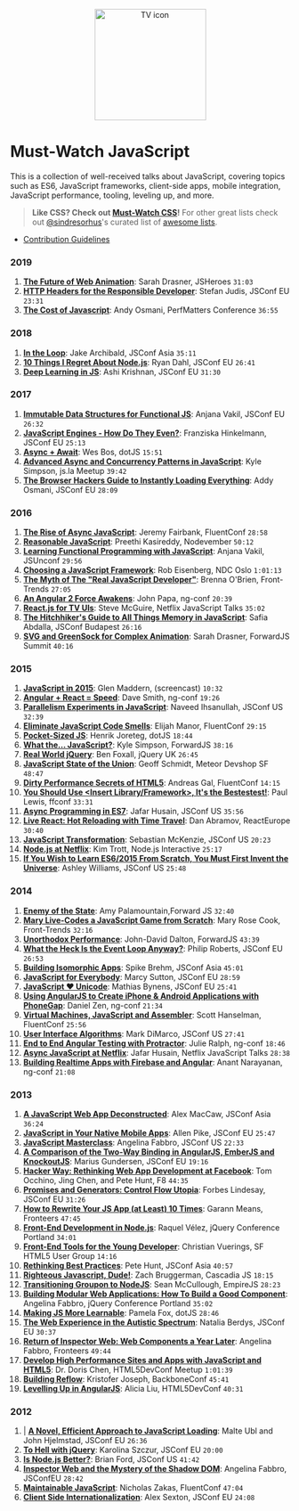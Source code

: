
<p align="center">
  <img src="https://rawgit.com/AllThingsSmitty/must-watch-javascript/master/media/logo.svg" width="200" alt="TV icon">
</p>

# Must-Watch JavaScript

This is a collection of well-received talks about JavaScript, covering topics such as ES6, JavaScript frameworks, client-side apps, mobile integration, JavaScript performance, tooling, leveling up, and more.

> **Like CSS? Check out [Must-Watch CSS](https://github.com/AllThingsSmitty/must-watch-css)!** For other great lists check out [@sindresorhus](https://github.com/sindresorhus/)'s curated list of [awesome lists](https://github.com/sindresorhus/awesome/).


* [Contribution Guidelines](CONTRIBUTING.md)


### 2019

1. [**The Future of Web Animation**](https://www.youtube.com/watch?v=hjgni3dXcVE): Sarah Drasner, JSHeroes `31:03`
1. [**HTTP Headers for the Responsible Developer**](https://www.youtube.com/watch?v=Mjqf2kkFLy8): Stefan Judis, JSConf EU `23:31`
1. [**The Cost of Javascript**](https://youtu.be/X9eRLElSW1c): Andy Osmani, PerfMatters Conference `36:55`


### 2018

1. [**In the Loop**](https://www.youtube.com/watch?v=cCOL7MC4Pl0&list=PLUS3uVC08ZapyqfU21joP-B1vTItKf5qi): Jake Archibald, JSConf Asia `35:11`
1. [**10 Things I Regret About Node.js**](https://www.youtube.com/watch?v=M3BM9TB-8yA&list=PLUS3uVC08ZapyqfU21joP-B1vTItKf5qi): Ryan Dahl, JSConf EU `26:41`
1. [**Deep Learning in JS**](https://www.youtube.com/watch?v=SV-cgdobtTA&list=PLUS3uVC08ZapyqfU21joP-B1vTItKf5qi): Ashi Krishnan, JSConf EU `31:30`


### 2017

1. [**Immutable Data Structures for Functional JS**](https://www.youtube.com/watch?v=Wo0qiGPSV-s&list=PLUS3uVC08ZapyqfU21joP-B1vTItKf5qi): Anjana Vakil, JSConf EU `26:32`
1. [**JavaScript Engines - How Do They Even?**](https://www.youtube.com/watch?v=p-iiEDtpy6I&list=PLUS3uVC08ZapyqfU21joP-B1vTItKf5qi): Franziska Hinkelmann, JSConf EU `25:13`
1. [**Async + Await**](https://www.youtube.com/watch?v=9YkUCxvaLEk&list=PLUS3uVC08ZapyqfU21joP-B1vTItKf5qi): Wes Bos, dotJS `15:51`
1. [**Advanced Async and Concurrency Patterns in JavaScript**](https://www.youtube.com/watch?v=Qg1SvpIau6U): Kyle Simpson, js.la Meetup `39:42`
1. [**The Browser Hackers Guide to Instantly Loading Everything**](https://www.youtube.com/watch?v=7vUs5yOuv-o): Addy Osmani, JSConf EU `28:09`


### 2016

1. [**The Rise of Async JavaScript**](https://www.youtube.com/watch?v=QtgR94Q2pt4&list=PLUS3uVC08ZapyqfU21joP-B1vTItKf5qi): Jeremy Fairbank, FluentConf `28:58`
1. [**Reasonable JavaScript**](https://www.youtube.com/watch?v=cqK18_rHt9w&list=PLUS3uVC08ZapyqfU21joP-B1vTItKf5qi): Preethi Kasireddy, Nodevember `50:12`
1. [**Learning Functional Programming with JavaScript**](https://www.youtube.com/watch?v=e-5obm1G_FY&list=PLUS3uVC08ZapyqfU21joP-B1vTItKf5qi): Anjana Vakil, JSUnconf `29:56`
1. [**Choosing a JavaScript Framework**](https://www.youtube.com/watch?v=6I_GwgoGm1w&list=PLUS3uVC08ZapyqfU21joP-B1vTItKf5qi): Rob Eisenberg, NDC Oslo `1:01:13`
1. [**The Myth of The "Real JavaScript Developer"**](https://www.youtube.com/watch?v=Xt5qpbiqw2g&list=PLUS3uVC08ZapyqfU21joP-B1vTItKf5qi): Brenna O'Brien, Front-Trends `27:05`
1. [**An Angular 2 Force Awakens**](https://www.youtube.com/watch?v=WAPQF_GA7Qg): John Papa, ng-conf `20:39`
1. [**React.js for TV UIs**](https://www.youtube.com/watch?v=5sETJs2_jwo): Steve McGuire, Netflix JavaScript Talks `35:02`
1. [**The Hitchhiker's Guide to All Things Memory in JavaScript**](https://www.youtube.com/watch?v=AeUCN2lPqL8&list=PLUS3uVC08ZapyqfU21joP-B1vTItKf5qi): Safia Abdalla, JSConf Budapest `26:16`
1. [**SVG and GreenSock for Complex Animation**](https://www.youtube.com/watch?v=ZNukcHhpSXg&list=PLUS3uVC08ZapyqfU21joP-B1vTItKf5qi): Sarah Drasner, ForwardJS Summit `40:16`


### 2015

1. [**JavaScript in 2015**](https://www.youtube.com/watch?v=iukBMY4apvI&list=PLUS3uVC08ZapyqfU21joP-B1vTItKf5qi): Glen Maddern, (screencast) `10:32`
1. [**Angular + React = Speed**](https://www.youtube.com/watch?v=XQM0K6YG18s&list=PLUS3uVC08ZapyqfU21joP-B1vTItKf5qi): Dave Smith, ng-conf `19:26`
1. [**Parallelism Experiments in JavaScript**](https://www.youtube.com/watch?v=h_M_uscOKJM&list=PLUS3uVC08ZapyqfU21joP-B1vTItKf5qi): Naveed Ihsanullah, JSConf US `32:39`
1. [**Eliminate JavaScript Code Smells**](https://www.youtube.com/watch?v=JVlfj7mQZPo&list=PLUS3uVC08ZapyqfU21joP-B1vTItKf5qi): Elijah Manor, FluentConf `29:15`
1. [**Pocket-Sized JS**](https://www.youtube.com/watch?v=okk0BGV9oY0&list=PLUS3uVC08ZapyqfU21joP-B1vTItKf5qi): Henrik Joreteg, dotJS `18:44`
1. [**What the... JavaScript?**](https://www.youtube.com/watch?v=2pL28CcEijU&list=PLUS3uVC08ZapyqfU21joP-B1vTItKf5qi): Kyle Simpson, ForwardJS `38:16`
1. [**Real World jQuery**](http://jqueryuk.com/2015/videos.php?s=real-world-jquery): Ben Foxall, jQuery UK `26:45`
1. [**JavaScript State of the Union**](https://www.youtube.com/watch?v=8G2SMVIUNNk&list=PLUS3uVC08ZapyqfU21joP-B1vTItKf5qi): Geoff Schmidt, Meteor Devshop SF `48:47`
1. [**Dirty Performance Secrets of HTML5**](https://www.youtube.com/watch?v=t8x40JXUeWA&list=PLUS3uVC08ZapyqfU21joP-B1vTItKf5qi): Andreas Gal, FluentConf `14:15`
1. [**You Should Use &lt;Insert Library/Framework&gt;, It's the Bestestest!**](https://www.youtube.com/watch?v=_yCz1TA0EL4&list=PLUS3uVC08ZapyqfU21joP-B1vTItKf5qi): Paul Lewis, ffconf `33:31`
1. [**Async Programming in ES7**](https://www.youtube.com/watch?v=lil4YCCXRYc&list=PLUS3uVC08ZapyqfU21joP-B1vTItKf5qi): Jafar Husain, JSConf US `35:56`
1. [**Live React: Hot Reloading with Time Travel**](https://www.youtube.com/watch?v=xsSnOQynTHs&list=PLUS3uVC08ZapyqfU21joP-B1vTItKf5qi): Dan Abramov, ReactEurope `30:40`
1. [**JavaScript Transformation**](https://www.youtube.com/watch?v=rKuNbEwoQfQ&list=PLUS3uVC08ZapyqfU21joP-B1vTItKf5qi): Sebastian McKenzie, JSConf US `20:23`
1. [**Node.js at Netflix**](https://www.youtube.com/watch?v=p74282nDMX8&list=PLfXiENmg6yyUpIVY9XVOkbdmBPx6PUm9_): Kim Trott, Node.js Interactive `25:17`
1. [**If You Wish to Learn ES6/2015 From Scratch, You Must First Invent the Universe**](https://www.youtube.com/watch?v=DN4yLZB1vUQlist=PLUS3uVC08ZapyqfU21joP-B1vTItKf5qi): Ashley Williams, JSConf US `25:48`


### 2014

1. [**Enemy of the State**](https://www.youtube.com/watch?v=3ZLlRQJp5Fg&list=PLUS3uVC08ZapyqfU21joP-B1vTItKf5qi): Amy Palamountain,Forward JS `32:40`
1. [**Mary Live-Codes a JavaScript Game from Scratch**](https://vimeo.com/105955605): Mary Rose Cook, Front-Trends `32:16`
1. [**Unorthodox Performance**](https://www.youtube.com/watch?v=NthmeLEhDDM&list=PLUS3uVC08ZapyqfU21joP-B1vTItKf5qi): John-David Dalton, ForwardJS `43:39`
1. [**What the Heck Is the Event Loop Anyway?**](https://www.youtube.com/watch?v=8aGhZQkoFbQ&list=PLUS3uVC08ZapyqfU21joP-B1vTItKf5qi): Philip Roberts, JSConf EU `26:53`
1. [**Building Isomorphic Apps**](https://www.youtube.com/watch?v=tcbcERdxjIc&list=PLUS3uVC08ZapyqfU21joP-B1vTItKf5qi): Spike Brehm, JSConf Asia `45:01`
1. [**JavaScript for Everybody**](https://www.youtube.com/watch?v=04DOp1F9Od4&list=PLUS3uVC08ZapyqfU21joP-B1vTItKf5qi): Marcy Sutton, JSConf EU `28:59`
1. [**JavaScript ♥ Unicode**](https://www.youtube.com/watch?v=zi0w7J7MCrk&list=PLUS3uVC08ZapyqfU21joP-B1vTItKf5qi): Mathias Bynens, JSConf EU `25:41`
1. [**Using AngularJS to Create iPhone & Android Applications with PhoneGap**](https://www.youtube.com/watch?v=wVntVkRLR3M&list=PLUS3uVC08ZapyqfU21joP-B1vTItKf5qi): Daniel Zen, ng-conf `21:34`
1. [**Virtual Machines, JavaScript and Assembler**](https://www.youtube.com/watch?v=UzyoT4DziQ4&list=PLUS3uVC08ZapyqfU21joP-B1vTItKf5qi): Scott Hanselman, FluentConf `25:56`
1. [**User Interface Algorithms**](https://www.youtube.com/watch?v=90NsjKvz9Ns): Mark DiMarco, JSConf US `27:41`
1. [**End to End Angular Testing with Protractor**](https://www.youtube.com/watch?v=aQipuiTcn3U&list=PLUS3uVC08ZapyqfU21joP-B1vTItKf5qi): Julie Ralph, ng-conf `18:46`
1. [**Async JavaScript at Netflix**](https://www.youtube.com/watch?v=XRYN2xt11Ek&list=PLUS3uVC08ZapyqfU21joP-B1vTItKf5qi): Jafar Husain, Netflix JavaScript Talks `28:38`
1. [**Building Realtime Apps with Firebase and Angular**](https://www.youtube.com/watch?v=e4yUTkva_FM&list=PLUS3uVC08ZapyqfU21joP-B1vTItKf5qi): Anant Narayanan, ng-conf `21:08`


### 2013

1. [**A JavaScript Web App Deconstructed**](https://www.youtube.com/watch?v=G6yLniGWhSE&list=PLUS3uVC08ZapyqfU21joP-B1vTItKf5qi): Alex MacCaw, JSConf Asia `36:24`
1. [**JavaScript in Your Native Mobile Apps**](https://www.youtube.com/watch?v=5LUkHss6CAw&list=PLUS3uVC08ZapyqfU21joP-B1vTItKf5qi): Allen Pike, JSConf EU `25:47`
1. [**JavaScript Masterclass**](https://www.youtube.com/watch?v=v0TFmdO4ZP0&list=PLUS3uVC08ZapyqfU21joP-B1vTItKf5qi): Angelina Fabbro, JSConf US `22:33`
1. [**A Comparison of the Two-Way Binding in AngularJS, EmberJS and KnockoutJS**](https://www.youtube.com/watch?v=mVjpwia1YN4&list=PLUS3uVC08ZapyqfU21joP-B1vTItKf5qi): Marius Gundersen, JSConf EU `19:16`
1. [**Hacker Way: Rethinking Web App Development at Facebook**](https://www.youtube.com/watch?v=nYkdrAPrdcw&list=PLUS3uVC08ZapyqfU21joP-B1vTItKf5qi): Tom Occhino, Jing Chen, and Pete Hunt, F8 `44:35`
1. [**Promises and Generators: Control Flow Utopia**](https://www.youtube.com/watch?v=qbKWsbJ76-slist=PLUS3uVC08ZapyqfU21joP-B1vTItKf5qi): Forbes Lindesay, JSConf EU `31:26`
1. [**How to Rewrite Your JS App (at Least) 10 Times**](https://vimeo.com/77905680): Garann Means, Fronteers `47:45`
1. [**Front-End Development in Node.js**](https://www.youtube.com/watch?v=icNHLlRazds&list=PLUS3uVC08ZapyqfU21joP-B1vTItKf5qi): Raquel V&eacute;lez, jQuery Conference Portland `34:01`
1. [**Front-End Tools for the Young Developer**](https://www.youtube.com/watch?v=5_nt5qV15po&list=PLUS3uVC08ZaqVEGFkl_dS_3FUzILkOIzA): Christian Vuerings, SF HTML5 User Group `14:16`
1. [**Rethinking Best Practices**](https://www.youtube.com/watch?v=DgVS-zXgMTk&list=PLUS3uVC08ZapyqfU21joP-B1vTItKf5qi): Pete Hunt, JSConf Asia `40:57`
1. [**Righteous Javascript, Dude!**](https://www.youtube.com/watch?v=2Hc7DBihkh4&list=PLUS3uVC08ZapyqfU21joP-B1vTItKf5qi): Zach Bruggerman, Cascadia JS `18:15`
1. [**Transitioning Groupon to NodeJS**](https://www.youtube.com/watch?v=TWVblTpUlxM&list=PLUS3uVC08ZapyqfU21joP-B1vTItKf5qi): Sean McCullough, EmpireJS `28:23`
1. [**Building Modular Web Applications: How To Build a Good Component**](https://www.youtube.com/watch?v=nl2vMiREK9o&list=PLUS3uVC08ZapyqfU21joP-B1vTItKf5qi): Angelina Fabbro, jQuery Conference Portland `35:02`
1. [**Making JS More Learnable**](https://www.youtube.com/watch?v=4JdS5RHGroQ&list=PLUS3uVC08ZapyqfU21joP-B1vTItKf5qi): Pamela Fox, dotJS `28:46`
1. [**The Web Experience in the Autistic Spectrum**](https://www.youtube.com/watch?v=7nnAYB1mb9E&list=PLUS3uVC08ZapyqfU21joP-B1vTItKf5qi): Natalia Berdys, JSConf EU `30:37`
1. [**Return of Inspector Web: Web Components a Year Later**](https://vimeo.com/78899868): Angelina Fabbro, Fronteers `49:44`
1. [**Develop High Performance Sites and Apps with JavaScript and HTML5**](https://www.youtube.com/watch?v=oe_hV449viI&list=PLUS3uVC08ZapyqfU21joP-B1vTItKf5qi):  Dr. Doris Chen, HTML5DevConf Meetup `1:01:39`
1. [**Building Reflow**](https://www.youtube.com/watch?v=CpG6Ap7qhPw&list=PLUS3uVC08ZapyqfU21joP-B1vTItKf5qi): Kristofer Joseph, BackboneConf `45:41`
1. [**Levelling Up in AngularJS**](https://www.youtube.com/watch?v=9TylaL_cRFA&list=PLUS3uVC08ZapyqfU21joP-B1vTItKf5qi): Alicia Liu, HTML5DevConf `40:31`


### 2012

1. | [**A Novel, Efficient Approach to JavaScript Loading**](https://www.youtube.com/watch?v=mGENRKrdoGY&list=PLUS3uVC08ZapyqfU21joP-B1vTItKf5qi): Malte Ubl and John Hjelmstad, JSConf EU `26:36`
1. [**To Hell with jQuery**](https://www.youtube.com/watch?v=3D1WeSCSkPQ&list=PLUS3uVC08ZapyqfU21joP-B1vTItKf5qi): Karolina Szczur, JSConf EU `20:00`
1. [**Is Node.js Better?**](https://www.youtube.com/watch?v=C5fa1LZYodQ&list=PLUS3uVC08ZapyqfU21joP-B1vTItKf5qi): Brian Ford, JSConf US `41:42`
1. [**Inspector Web and the Mystery of the Shadow DOM**](https://www.youtube.com/watch?v=JNjnv-Gcpnw&list=PLUS3uVC08ZapyqfU21joP-B1vTItKf5qi): Angelina Fabbro, JSConfEU `28:42`
1. [**Maintainable JavaScript**](https://www.youtube.com/watch?v=c-kav7Tf834&list=PLUS3uVC08ZapyqfU21joP-B1vTItKf5qi): Nicholas Zakas, FluentConf `47:04`
1. [**Client Side Internationalization**](https://www.youtube.com/watch?v=uXS_-JRsB8M&list=PLUS3uVC08ZapyqfU21joP-B1vTItKf5qi): Alex Sexton, JSConf EU `24:08`
